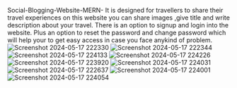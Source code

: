 Social-Blogging-Website-MERN-
It is designed for travellers to share their travel experiences on this website you can share images ,give title and write description about your travel. 
There is an option to signup and login into the website. Plus an option to reset the password and change password which will help your to get easy access in case you face anykind of problem.
![Screenshot 2024-05-17 222330](https://github.com/rishi2551/Social-Blogging-Site/assets/139966091/ef78b9e6-7915-45d6-aded-76e00155088a)
![Screenshot 2024-05-17 222344](https://github.com/rishi2551/Social-Blogging-Site/assets/139966091/49daaa86-81c7-4a01-93b4-f887eeb70ed5)
![Screenshot 2024-05-17 224133](https://github.com/rishi2551/Social-Blogging-Site/assets/139966091/476d135e-6f39-4f8f-945f-87ec229bec3b)
![Screenshot 2024-05-17 224226](https://github.com/rishi2551/Social-Blogging-Site/assets/139966091/a5522774-fdc2-498d-b35b-6a15039dbe77)
![Screenshot 2024-05-17 223920](https://github.com/rishi2551/Social-Blogging-Site/assets/139966091/fa43fa7d-0031-4297-8fb9-97e96f7b8001)
![Screenshot 2024-05-17 224031](https://github.com/rishi2551/Social-Blogging-Site/assets/139966091/22300392-a27a-4589-ab73-681b371f6dd0)
![Screenshot 2024-05-17 222637](https://github.com/rishi2551/Social-Blogging-Site/assets/139966091/4bb663ff-8e37-47c4-8c8e-74062a5aba63)
![Screenshot 2024-05-17 224001](https://github.com/rishi2551/Social-Blogging-Site/assets/139966091/54c74e54-746c-4d05-8113-e18dbcce87ff)
![Screenshot 2024-05-17 224054](https://github.com/rishi2551/Social-Blogging-Site/assets/139966091/7c5df00f-5443-428b-9777-a7fab89be9db)

